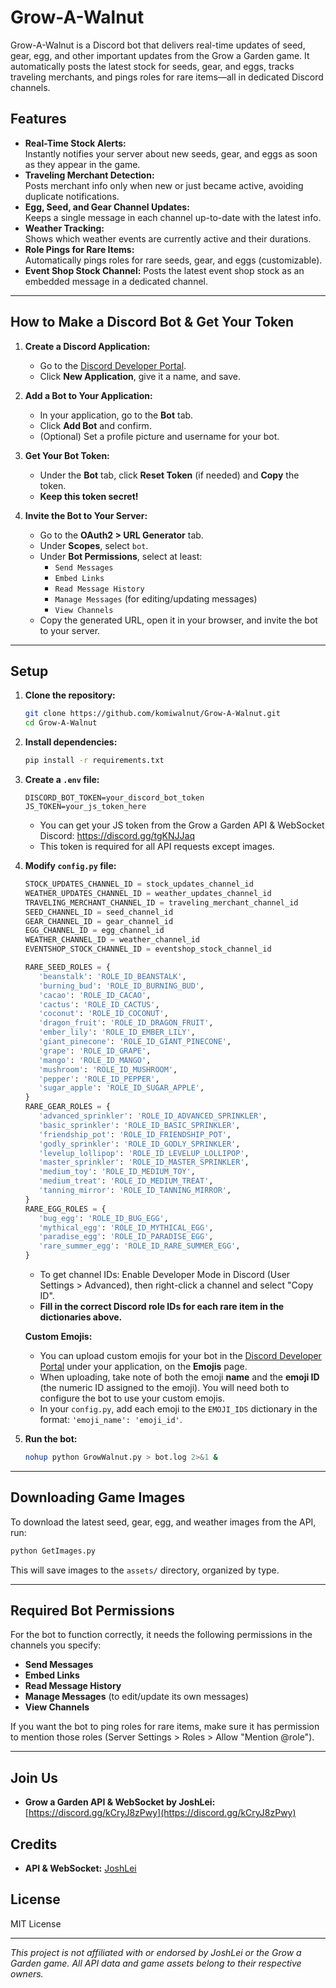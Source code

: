 # Grow-A-Walnut

Grow-A-Walnut is a Discord bot that delivers real-time updates of seed, gear, egg, and other important updates from the Grow a Garden game. It automatically posts the latest stock for seeds, gear, and eggs, tracks traveling merchants, and pings roles for rare items—all in dedicated Discord channels.

## Features

- **Real-Time Stock Alerts:**  
  Instantly notifies your server about new seeds, gear, and eggs as soon as they appear in the game.
- **Traveling Merchant Detection:**  
  Posts merchant info only when new or just became active, avoiding duplicate notifications.
- **Egg, Seed, and Gear Channel Updates:**  
  Keeps a single message in each channel up-to-date with the latest info.
- **Weather Tracking:**  
  Shows which weather events are currently active and their durations.
- **Role Pings for Rare Items:**  
  Automatically pings roles for rare seeds, gear, and eggs (customizable).
- **Event Shop Stock Channel:**
  Posts the latest event shop stock as an embedded message in a dedicated channel.

---

## How to Make a Discord Bot & Get Your Token

1. **Create a Discord Application:**
   - Go to the [Discord Developer Portal](https://discord.com/developers/applications).
   - Click **New Application**, give it a name, and save.

2. **Add a Bot to Your Application:**
   - In your application, go to the **Bot** tab.
   - Click **Add Bot** and confirm.
   - (Optional) Set a profile picture and username for your bot.

3. **Get Your Bot Token:**
   - Under the **Bot** tab, click **Reset Token** (if needed) and **Copy** the token.  
   - **Keep this token secret!**

4. **Invite the Bot to Your Server:**
   - Go to the **OAuth2 > URL Generator** tab.
   - Under **Scopes**, select `bot`.
   - Under **Bot Permissions**, select at least:
     - `Send Messages`
     - `Embed Links`
     - `Read Message History`
     - `Manage Messages` (for editing/updating messages)
     - `View Channels`
   - Copy the generated URL, open it in your browser, and invite the bot to your server.

---

## Setup

1. **Clone the repository:**
   ```sh
   git clone https://github.com/komiwalnut/Grow-A-Walnut.git
   cd Grow-A-Walnut
   ```

2. **Install dependencies:**
   ```sh
   pip install -r requirements.txt
   ```

3. **Create a `.env` file:**
   ```
   DISCORD_BOT_TOKEN=your_discord_bot_token
   JS_TOKEN=your_js_token_here
   ```
   - You can get your JS token from the Grow a Garden API & WebSocket Discord: https://discord.gg/tgKNJJaq
   - This token is required for all API requests except images.

4. **Modify `config.py` file:**
   ```python
   STOCK_UPDATES_CHANNEL_ID = stock_updates_channel_id
   WEATHER_UPDATES_CHANNEL_ID = weather_updates_channel_id
   TRAVELING_MERCHANT_CHANNEL_ID = traveling_merchant_channel_id
   SEED_CHANNEL_ID = seed_channel_id
   GEAR_CHANNEL_ID = gear_channel_id
   EGG_CHANNEL_ID = egg_channel_id
   WEATHER_CHANNEL_ID = weather_channel_id
   EVENTSHOP_STOCK_CHANNEL_ID = eventshop_stock_channel_id

   RARE_SEED_ROLES = {
      'beanstalk': 'ROLE_ID_BEANSTALK',
      'burning_bud': 'ROLE_ID_BURNING_BUD',
      'cacao': 'ROLE_ID_CACAO',
      'cactus': 'ROLE_ID_CACTUS',
      'coconut': 'ROLE_ID_COCONUT',
      'dragon_fruit': 'ROLE_ID_DRAGON_FRUIT',
      'ember_lily': 'ROLE_ID_EMBER_LILY',
      'giant_pinecone': 'ROLE_ID_GIANT_PINECONE',
      'grape': 'ROLE_ID_GRAPE',
      'mango': 'ROLE_ID_MANGO',
      'mushroom': 'ROLE_ID_MUSHROOM',
      'pepper': 'ROLE_ID_PEPPER',
      'sugar_apple': 'ROLE_ID_SUGAR_APPLE',
   }
   RARE_GEAR_ROLES = {
      'advanced_sprinkler': 'ROLE_ID_ADVANCED_SPRINKLER',
      'basic_sprinkler': 'ROLE_ID_BASIC_SPRINKLER',
      'friendship_pot': 'ROLE_ID_FRIENDSHIP_POT',
      'godly_sprinkler': 'ROLE_ID_GODLY_SPRINKLER',
      'levelup_lollipop': 'ROLE_ID_LEVELUP_LOLLIPOP',
      'master_sprinkler': 'ROLE_ID_MASTER_SPRINKLER',
      'medium_toy': 'ROLE_ID_MEDIUM_TOY',
      'medium_treat': 'ROLE_ID_MEDIUM_TREAT',
      'tanning_mirror': 'ROLE_ID_TANNING_MIRROR',
   }
   RARE_EGG_ROLES = {
      'bug_egg': 'ROLE_ID_BUG_EGG',
      'mythical_egg': 'ROLE_ID_MYTHICAL_EGG',
      'paradise_egg': 'ROLE_ID_PARADISE_EGG',
      'rare_summer_egg': 'ROLE_ID_RARE_SUMMER_EGG',
   }
   ```
   - To get channel IDs: Enable Developer Mode in Discord (User Settings > Advanced), then right-click a channel and select "Copy ID".
   - **Fill in the correct Discord role IDs for each rare item in the dictionaries above.**

   **Custom Emojis:**
   - You can upload custom emojis for your bot in the [Discord Developer Portal](https://discord.com/developers/applications) under your application, on the **Emojis** page.
   - When uploading, take note of both the emoji **name** and the **emoji ID** (the numeric ID assigned to the emoji). You will need both to configure the bot to use your custom emojis.
   - In your `config.py`, add each emoji to the `EMOJI_IDS` dictionary in the format: `'emoji_name': 'emoji_id'`.

5. **Run the bot:**
   ```sh
   nohup python GrowWalnut.py > bot.log 2>&1 &
   ```

---

## Downloading Game Images

To download the latest seed, gear, egg, and weather images from the API, run:

```sh
python GetImages.py
```

This will save images to the `assets/` directory, organized by type.

---

## Required Bot Permissions

For the bot to function correctly, it needs the following permissions in the channels you specify:
- **Send Messages**
- **Embed Links**
- **Read Message History**
- **Manage Messages** (to edit/update its own messages)
- **View Channels**

If you want the bot to ping roles for rare items, make sure it has permission to mention those roles (Server Settings > Roles > Allow "Mention @role").

---

## Join Us

- **Grow a Garden API & WebSocket by JoshLei:** [https://discord.gg/kCryJ8zPwy](https://discord.gg/kCryJ8zPwy)

## Credits

- **API & WebSocket:** [JoshLei](https://discord.gg/kCryJ8zPwy)

## License

MIT License

---

*This project is not affiliated with or endorsed by JoshLei or the Grow a Garden game. All API data and game assets belong to their respective owners.*